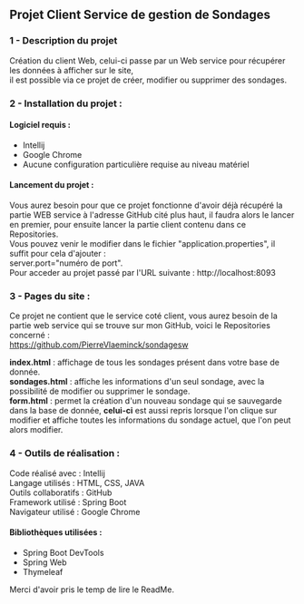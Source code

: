 ## Projet Client Service de gestion de Sondages

### 1 - Description du projet

Création du client Web, celui-ci passe par un Web service pour récupérer les données à afficher sur le site,  
il est possible via ce projet de créer, modifier ou supprimer des sondages.

### 2 - Installation du projet :

#### Logiciel requis :
- Intellij
- Google Chrome
- Aucune configuration particulière requise au niveau matériel

#### Lancement du projet :
Vous aurez besoin pour que ce projet fonctionne d'avoir déjà récupéré la partie WEB service à l'adresse GitHub cité plus haut,
il faudra alors le lancer en premier, pour ensuite lancer la partie client contenu dans ce Repositories.  
Vous pouvez venir le modifier dans le fichier "application.properties", il suffit pour cela d'ajouter :  
server.port="numéro de port".  
Pour acceder au projet passé par l'URL suivante : http://localhost:8093

### 3 - Pages du site :
Ce projet ne contient que le service coté client, vous aurez besoin de la partie web service qui se trouve sur mon GitHub,
voici le Repositories concerné :  
https://github.com/PierreVlaeminck/sondagesw

**index.html** : affichage de tous les sondages présent dans votre base de donnée.  
**sondages.html** : affiche les informations d'un seul sondage, avec la possibilité de modifier ou supprimer le sondage.  
**form.html** : permet la création d'un nouveau sondage qui se sauvegarde dans la base de donnée, 
**celui-ci** est aussi repris lorsque l'on clique sur modifier et affiche toutes les informations du sondage actuel,
que l'on peut alors modifier.

### 4 - Outils de réalisation :
Code réalisé avec : Intellij  
Langage utilisés : HTML, CSS, JAVA  
Outils collaboratifs : GitHub  
Framework utilisé : Spring Boot  
Navigateur utilisé : Google Chrome

#### Bibliothèques utilisées :
- Spring Boot DevTools
- Spring Web
- Thymeleaf

Merci d'avoir pris le temp de lire le ReadMe.